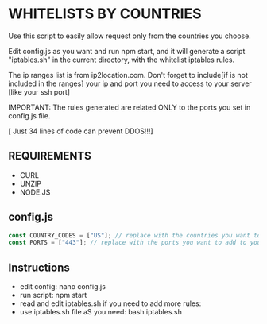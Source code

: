# WHITELISTS BY COUNTRIES
Use this script to easily allow request only from the countries you choose.

Edit config.js as you want and run npm start, and it will generate a script "iptables.sh" in the current directory, with the  whitelist iptables rules.

The ip ranges list is from ip2location.com.
Don't forget to include[if is not included in the ranges] your ip and port you need to access to your server [like your ssh port]

IMPORTANT: The rules generated are related ONLY to the ports you set in config.js file.

[ Just 34 lines of code can prevent DDOS!!!]
## REQUIREMENTS
- CURL
- UNZIP
- NODE.JS

## config.js
```js
const COUNTRY_CODES = ["US"]; // replace with the countries you want to add to your whitelist or blacklist
const PORTS = ["443"]; // replace with the ports you want to add to your whitelist or blacklist
```

## Instructions
- edit config: nano config.js
- run script: npm start
- read and edit iptables.sh if you need to add more rules:
- use iptables.sh file aS you need: bash iptables.sh